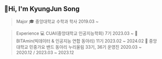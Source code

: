 ## 👋Hi, I'm KyungJun Song
> Major
🎓 중앙대학교 수학과 학사 2019.03 ~ 

> Experience
💻 CUAI(중앙대학교 인공지능학회) 7기 2023.03 ~
🍊 BITAmin(빅데이터 & 인공지능 연합 동아리) 11기 2023.02 ~ 2024.02
🎸 중앙대학교 민중가요 밴드 동아리 누리울림 33기, 36기 운영진 2020.03 ~ 2020.12 / 2023.03 ~ 2023.12
